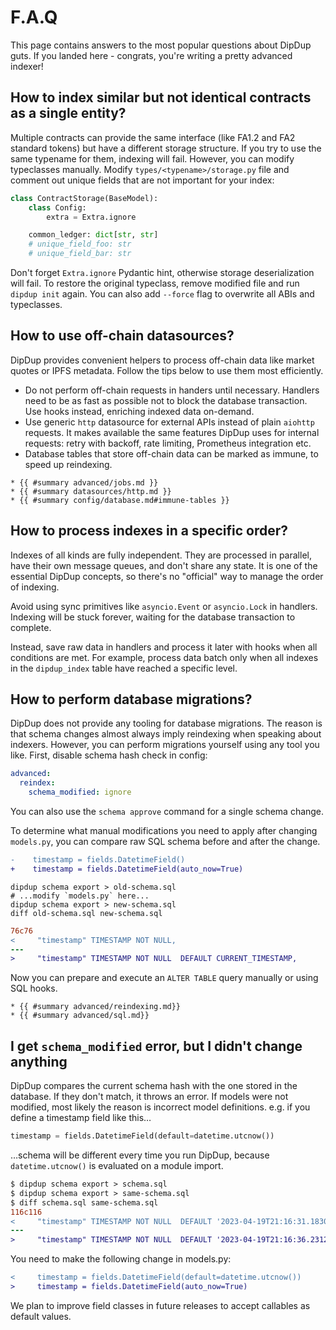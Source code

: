 # F.A.Q

This page contains answers to the most popular questions about DipDup guts. If you landed here - congrats, you're writing a pretty advanced indexer!

## How to index similar but not identical contracts as a single entity?

Multiple contracts can provide the same interface (like FA1.2 and FA2 standard tokens) but have a different storage structure. If you try to use the same typename for them, indexing will fail. However, you can modify typeclasses manually. Modify `types/<typename>/storage.py` file and comment out unique fields that are not important for your index:

```python
class ContractStorage(BaseModel):
    class Config:
        extra = Extra.ignore

    common_ledger: dict[str, str]
    # unique_field_foo: str
    # unique_field_bar: str
```

Don't forget `Extra.ignore` Pydantic hint, otherwise storage deserialization will fail. To restore the original typeclass, remove modified file and run `dipdup init` again. You can also add `--force` flag to overwrite all ABIs and typeclasses.

## How to use off-chain datasources?

DipDup provides convenient helpers to process off-chain data like market quotes or IPFS metadata. Follow the tips below to use them most efficiently.

- Do not perform off-chain requests in handers until necessary. Handlers need to be as fast as possible not to block the database transaction. Use hooks instead, enriching indexed data on-demand.
- Use generic `http` datasource for external APIs instead of plain `aiohttp` requests. It makes available the same features DipDup uses for internal requests: retry with backoff, rate limiting, Prometheus integration etc.
- Database tables that store off-chain data can be marked as immune, to speed up reindexing.

```admonish info title="See Also"
* {{ #summary advanced/jobs.md }}
* {{ #summary datasources/http.md }}
* {{ #summary config/database.md#immune-tables }}
```

## How to process indexes in a specific order?

Indexes of all kinds are fully independent. They are processed in parallel, have their own message queues, and don't share any state. It is one of the essential DipDup concepts, so there's no "official" way to manage the order of indexing.

Avoid using sync primitives like `asyncio.Event` or `asyncio.Lock` in handlers. Indexing will be stuck forever, waiting for the database transaction to complete.

Instead, save raw data in handlers and process it later with hooks when all conditions are met. For example, process data batch only when all indexes in the `dipdup_index` table have reached a specific level.

## How to perform database migrations?

DipDup does not provide any tooling for database migrations. The reason is that schema changes almost always imply reindexing when speaking about indexers. However, you can perform migrations yourself using any tool you like. First, disable schema hash check in config:

```yaml
advanced:
  reindex:
    schema_modified: ignore
```

You can also use the `schema approve` command for a single schema change.

To determine what manual modifications you need to apply after changing `models.py`, you can compare raw SQL schema before and after the change.

```diff
-    timestamp = fields.DatetimeField()
+    timestamp = fields.DatetimeField(auto_now=True)
```

```shell
dipdup schema export > old-schema.sql
# ...modify `models.py` here...
dipdup schema export > new-schema.sql
diff old-schema.sql new-schema.sql
```

```diff
76c76
<     "timestamp" TIMESTAMP NOT NULL,
---
>     "timestamp" TIMESTAMP NOT NULL  DEFAULT CURRENT_TIMESTAMP,
```

Now you can prepare and execute an `ALTER TABLE` query manually or using SQL hooks.

```admonish info title="See Also"
* {{ #summary advanced/reindexing.md}}
* {{ #summary advanced/sql.md}}
```

## I get `schema_modified` error, but I didn't change anything

DipDup compares the current schema hash with the one stored in the database. If they don't match, it throws an error. If models were not modified, most likely the reason is incorrect model definitions. e.g. if you define a timestamp field like this…

```python
timestamp = fields.DatetimeField(default=datetime.utcnow())
```

…schema will be different every time you run DipDup, because `datetime.utcnow()` is evaluated on a module import.

```diff
$ dipdup schema export > schema.sql
$ dipdup schema export > same-schema.sql
$ diff schema.sql same-schema.sql 
116c116
<     "timestamp" TIMESTAMP NOT NULL  DEFAULT '2023-04-19T21:16:31.183036',
---
>     "timestamp" TIMESTAMP NOT NULL  DEFAULT '2023-04-19T21:16:36.231221',
```

You need to make the following change in models.py:

```diff
<     timestamp = fields.DatetimeField(default=datetime.utcnow())
>     timestamp = fields.DatetimeField(auto_now=True)
```

We plan to improve field classes in future releases to accept callables as default values.
